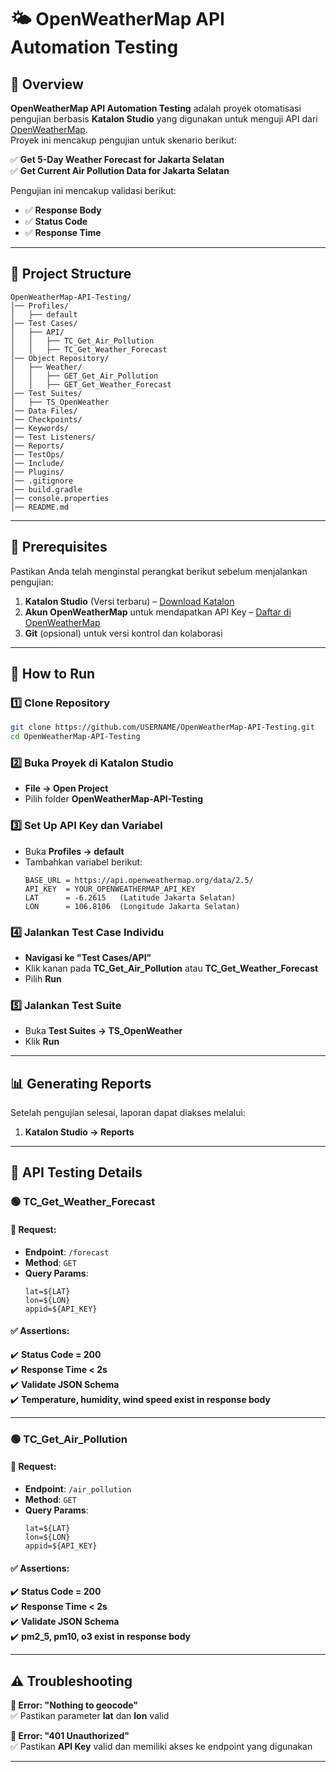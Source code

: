 # 🌤 OpenWeatherMap API Automation Testing  

## 📌 Overview  
**OpenWeatherMap API Automation Testing** adalah proyek otomatisasi pengujian berbasis **Katalon Studio** yang digunakan untuk menguji API dari [OpenWeatherMap](https://openweathermap.org/api).  
Proyek ini mencakup pengujian untuk skenario berikut:  

✅ **Get 5-Day Weather Forecast for Jakarta Selatan**  
✅ **Get Current Air Pollution Data for Jakarta Selatan**  

Pengujian ini mencakup validasi berikut:  
- ✅ **Response Body**
- ✅ **Status Code**  
- ✅ **Response Time**  

---

## 📂 Project Structure  
```plaintext
OpenWeatherMap-API-Testing/
│── Profiles/
│   ├── default
│── Test Cases/
│   ├── API/
│   │   ├── TC_Get_Air_Pollution
│   │   ├── TC_Get_Weather_Forecast
│── Object Repository/
│   ├── Weather/
│   │   ├── GET_Get_Air_Pollution
│   │   ├── GET_Get_Weather_Forecast
│── Test Suites/
│   ├── TS_OpenWeather
│── Data Files/
│── Checkpoints/
│── Keywords/
│── Test Listeners/
│── Reports/
│── TestOps/
│── Include/
│── Plugins/
│── .gitignore
│── build.gradle
│── console.properties
│── README.md
```

---

## 🔧 Prerequisites  
Pastikan Anda telah menginstal perangkat berikut sebelum menjalankan pengujian:  
1. **Katalon Studio** (Versi terbaru) – [Download Katalon](https://www.katalon.com/)  
2. **Akun OpenWeatherMap** untuk mendapatkan API Key – [Daftar di OpenWeatherMap](https://home.openweathermap.org/users/sign_up)  
3. **Git** (opsional) untuk versi kontrol dan kolaborasi  

---

## 🚀 How to Run  

### 1️⃣ Clone Repository  
```bash
git clone https://github.com/USERNAME/OpenWeatherMap-API-Testing.git
cd OpenWeatherMap-API-Testing
```

### 2️⃣ Buka Proyek di Katalon Studio  
- **File → Open Project**  
- Pilih folder **OpenWeatherMap-API-Testing**  

### 3️⃣ Set Up API Key dan Variabel  
- Buka **Profiles → default**  
- Tambahkan variabel berikut:  
  ```plaintext
  BASE_URL = https://api.openweathermap.org/data/2.5/
  API_KEY  = YOUR_OPENWEATHERMAP_API_KEY
  LAT      = -6.2615   (Latitude Jakarta Selatan)
  LON      = 106.8106  (Longitude Jakarta Selatan)
  ```

### 4️⃣ Jalankan Test Case Individu  
- **Navigasi ke "Test Cases/API"**  
- Klik kanan pada **TC_Get_Air_Pollution** atau **TC_Get_Weather_Forecast**  
- Pilih **Run**  

### 5️⃣ Jalankan Test Suite  
- Buka **Test Suites → TS_OpenWeather**  
- Klik **Run**  

---

## 📊 Generating Reports  
Setelah pengujian selesai, laporan dapat diakses melalui:  
1. **Katalon Studio → Reports**

---

## 📜 API Testing Details  

### 🟢 **TC_Get_Weather_Forecast**  
#### 🔹 Request:  
- **Endpoint**: `/forecast`  
- **Method**: `GET`  
- **Query Params**:  
  ```plaintext
  lat=${LAT}
  lon=${LON}
  appid=${API_KEY}
  ```

#### ✅ Assertions:  
✔️ **Status Code = 200**  
✔️ **Response Time < 2s**  
✔️ **Validate JSON Schema**  
✔️ **Temperature, humidity, wind speed exist in response body**  

---

### 🟢 **TC_Get_Air_Pollution**  
#### 🔹 Request:  
- **Endpoint**: `/air_pollution`  
- **Method**: `GET`  
- **Query Params**:  
  ```plaintext
  lat=${LAT}
  lon=${LON}
  appid=${API_KEY}
  ```

#### ✅ Assertions:  
✔️ **Status Code = 200**  
✔️ **Response Time < 2s**  
✔️ **Validate JSON Schema**  
✔️ **pm2_5, pm10, o3 exist in response body**  

---

## ⚠️ Troubleshooting  

**🔴 Error: "Nothing to geocode"**  
✅ Pastikan parameter **lat** dan **lon** valid  

**🔴 Error: "401 Unauthorized"**  
✅ Pastikan **API Key** valid dan memiliki akses ke endpoint yang digunakan  

---
